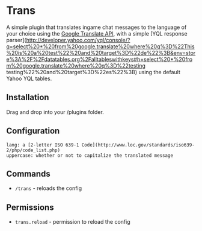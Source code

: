 Trans
=====

A simple plugin that translates ingame chat messages to the language of your choice using the [Google Translate API](http://www.datatables.org/google/google.translate.xml), with a simple [YQL response parser](http://developer.yahoo.com/yql/console/?q=select%20*%20from%20google.translate%20where%20q%3D%22This%20is%20a%20test%22%20and%20target%3D%22de%22%3B&env=store%3A%2F%2Fdatatables.org%2Falltableswithkeys#h=select%20*%20from%20google.translate%20where%20q%3D%22testing testing%22%20and%20target%3D%22es%22%3B) using the default Yahoo YQL tables.

Installation
------------

Drag and drop into your /plugins folder.

Configuration
-------------

    lang: a [2-letter ISO 639-1 Code](http://www.loc.gov/standards/iso639-2/php/code_list.php)
    uppercase: whether or not to capitalize the translated message

Commands
--------

* `/trans` - reloads the config

Permissions
-----------

* `trans.reload` - permission to reload the config